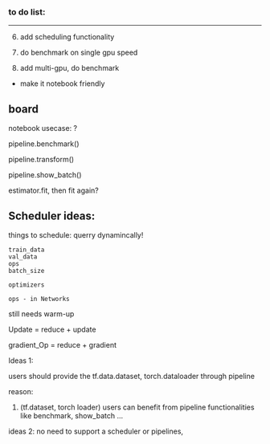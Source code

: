 
### to do list:



------------

6. add scheduling functionality

7. do benchmark on single gpu speed

8. add multi-gpu, do benchmark

* make it notebook friendly

## board

notebook usecase: ?

pipeline.benchmark()

pipeline.transform()

pipeline.show_batch()

estimator.fit, then fit again?



## Scheduler ideas:

things to schedule: querry dynamincally!

    train_data
    val_data
    ops
    batch_size

    optimizers

    ops - in Networks




still needs warm-up


 Update = reduce + update

 gradient_Op = reduce + gradient



Ideas 1:

users should provide the tf.data.dataset, torch.dataloader through pipeline

reason:
1. (tf.dataset, torch loader) users can benefit from pipeline functionalities like benchmark, show_batch ...


ideas 2:
no need to support a scheduler or pipelines,